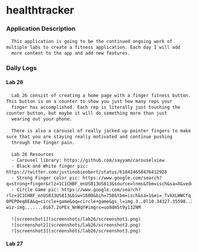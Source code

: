 # healthtracker

### Application Description
      This application is going to be the continued ongoing work of multiple labs to create a fitness application. Each day I will add 
      more content to the app and add new features.
      
### Daily Logs

#### Lab 26
      Lab 26 consist of creating a home page with a finger fitness button. This button is on a counter to show you just how many reps your
      finger has accomplished. Each rep is literally just touching the counter button, but maybe it will do something more than just
      wearing out your phone.
      
      There is also a carousel of really jacked up pointer fingers to make sure that you are staying really motivated and continue pushing
      through the finger pain.
      
      Lab 26 Resources
      - Carousel library: https://github.com/sayyam/carouselview
      - Black and White finger pic: https://twitter.com/justinobieobert/status/618424658476412928
      - Strong Finger color pic: https://www.google.com/search?q=strong+finger&rlz=1C1CHBF_enUS813US813&source=lnms&tbm=isch&sa=X&ved=0ahUKEwjT8fShma3iAhVJFjQIHXtdAcEQ_AUIDigB&biw=819&bih=673#imgrc=kJKKEeX6Siu0UM:
      - Circle Game pic: https://www.google.com/search?rlz=1C1CHBF_enUS813US813&biw=1600&bih=758&tbm=isch&sa=1&ei=_TvkXLWWCfq-0PEP0eq8EA&q=circle+game&oq=circle+game&gs_l=img.3..0l10.34327.35598..35712...0.0..0.66.591.11......1....1..gws-wiz-img.......0i67.2oPEx_NnWqY#imgrc=uo8dm5t9y132NM
      
      ![screenshot1](screenshots/lab26/screenshot1.png)
      ![screenshot2](screenshots/lab26/screenshot2.png)
      ![screenshot3](screenshots/lab26/screenshot3.png)

    
#### Lab 27
